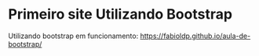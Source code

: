 # Primeiro site Utilizando Bootstrap
Utilizando bootstrap
em funcionamento: https://fabioldp.github.io/aula-de-bootstrap/
